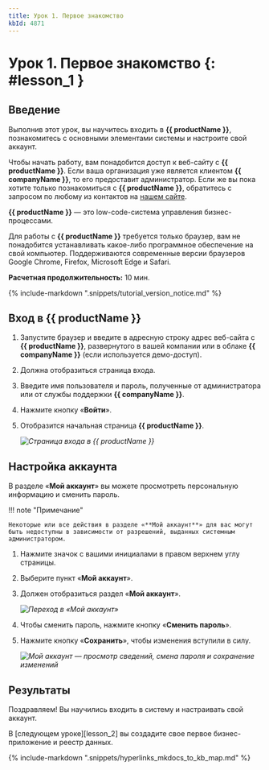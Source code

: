 ```yaml
---
title: Урок 1. Первое знакомство
kbId: 4871
---
```


# Урок 1. Первое знакомство {: #lesson_1 }

## Введение

Выполнив этот урок, вы научитесь входить в **{{ productName }}**, познакомитесь с основными элементами системы и настроите свой аккаунт.

Чтобы начать работу, вам понадобится доступ к веб-сайту с **{{ productName }}**. Если ваша организация уже является клиентом **{{ companyName }}**, то его предоставит администратор. Если же вы пока хотите только познакомиться с **{{ productName }}**, обратитесь с запросом по любому из контактов на [нашем сайте](https://www.comindware.ru/company/contact-us/).

**{{ productName }}** — это low-code-система управления бизнес-процессами.

Для работы с **{{ productName }}** требуется только браузер, вам не понадобится устанавливать какое-либо программное обеспечение на свой компьютер. Поддерживаются современные версии браузеров Google Chrome, Firefox, Microsoft Edge и Safari.

**Расчетная продолжительность:** 10 мин.

{% include-markdown ".snippets/tutorial_version_notice.md" %}

## Вход в {{ productName }}

1. Запустите браузер и введите в адресную строку адрес веб-сайта с **{{ productName }}**, развернутого в вашей компании или в облаке **{{ companyName }}** (если используется демо-доступ).
2. Должна отобразиться страница входа.
3. Введите имя пользователя и пароль, полученные от администратора или от службы поддержки **{{ companyName }}**.
4. Нажмите кнопку «**Войти**».
5. Отобразится начальная страница **{{ productName }}**.

    _![Страница входа в {{ productName }}](https://kb.comindware.ru/assets/img_6241ba621eb66.png)_

## Настройка аккаунта

В разделе «**Мой аккаунт**» вы можете просмотреть персональную информацию и сменить пароль.

!!! note "Примечание"

    Некоторые или все действия в разделе «**Мой аккаунт**» для вас могут быть недоступны в зависимости от разрешений, выданных системным администратором.

1. Нажмите значок с вашими инициалами в правом верхнем углу страницы.
2. Выберите пункт «**Мой аккаунт**».
3. Должен отобразиться раздел «**Мой аккаунт**».

    _![Переход в «Мой аккаунт»](https://kb.comindware.ru/assets/img_630e28fe126e3.png)_

4. Чтобы сменить пароль, нажмите кнопку «**Сменить пароль**».
5. Нажмите кнопку «**Сохранить**», чтобы изменения вступили в силу.

    _![Мой аккаунт — просмотр сведений, смена пароля и сохранение изменений](https://kb.comindware.ru/assets/img_63ff0f836303c.png)_

## Результаты

Поздравляем! Вы научились входить в систему и настраивать свой аккаунт.

В [следующем уроке][lesson_2] вы создадите свое первое бизнес-приложение и реестр данных.

{% include-markdown ".snippets/hyperlinks_mkdocs_to_kb_map.md" %}
